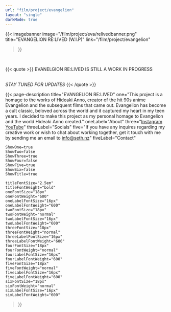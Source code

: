 ```yaml
---
url: "film/project/evangelion"
layout: "single"
darkMode: true
---
```


{{< imagebanner
  image="/film/project/eva/relivedbanner.png"
  title="EVANGELION RE:LIVED (W.I.P)"
  link="/film/project/evangelion"
>}}
<br>

{{< quote >}}
EVANELGION RE:LIVED IS STILL A WORK IN PROGRESS

<BR> <I> STAY TUNED FOR UPDATES</I>
{{< /quote >}}

{{< page-description
    title="EVANGELION RE:LIVED"
    one="This project is a homage to the works of Hideaki Anno, creator of the hit 90s anime Evangelion and the subsequent films that came out. Evangelion has become a cult classic, beloved across the world and it captured my heart in my teen years. I decided to make this project as my personal homage to Evangelion and the world Hideaki Anno created."
    oneLabel="About"
    three="[Instagram](https://instagram.com/altfullstop) <br> [YouTube](https://youtube.com/@altfullstop)"
    threeLabel="Socials"
    five="If you have any inquires regarding my creative work or wish to chat about working together, get it touch with me by sending me an email to [info@seth.nz](mailto:info@seth.nz)"
    fiveLabel="Contact"
    
    ShowOne=true
    ShowTwo=false
    ShowThree=true
    ShowFour=false
    ShowFive=true
    ShowSix=false
    ShowTitle=true
    
    titleFontSize="2.5em"
    titleFontWeight="bold"
    oneFontSize="18px"
    oneFontWeight="600"
    oneLabelFontSize="16px"
    oneLabelFontWeight="600"
    twoFontSize="18px"
    twoFontWeight="normal"
    twoLabelFontSize="16px"
    twoLabelFontWeight="600"
    threeFontSize="18px"
    threeFontWeight="normal"
    threeLabelFontSize="16px"
    threeLabelFontWeight="600"
    fourFontSize="18px"
    fourFontWeight="normal"
    fourLabelFontSize="16px"
    fourLabelFontWeight="600"
    fiveFontSize="18px"
    fiveFontWeight="normal"
    fiveLabelFontSize="16px"
    fiveLabelFontWeight="600"
    sixFontSize="18px"
    sixFontWeight="normal"
    sixLabelFontSize="16px"
    sixLabelFontWeight="600"
>}}